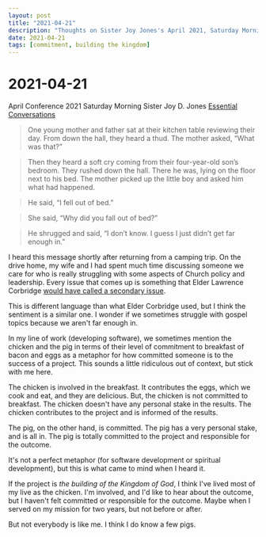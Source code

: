 ```yaml
---
layout: post
title: "2021-04-21"
description: "Thoughts on Sister Joy Jones's April 2021, Saturday Morning conference message."
date: 2021-04-21
tags: [commitment, building the kingdom]
---
```


# 2021-04-21

April Conference 2021
Saturday Morning
Sister Joy D. Jones
[Essential Conversations](https://www.churchofjesuschrist.org/study/general-conference/2021/04/13jones?lang=eng)

> One young mother and father sat at their kitchen table reviewing their day. From down the hall, they heard a thud. The mother asked, “What was that?”

> Then they heard a soft cry coming from their four-year-old son’s bedroom. They rushed down the hall. There he was, lying on the floor next to his bed. The mother picked up the little boy and asked him what had happened.

> He said, “I fell out of bed.”

> She said, “Why did you fall out of bed?”

> He shrugged and said, “I don’t know. I guess I just didn’t get far enough in.”

I heard this message shortly after returning from a camping trip.  On the drive home, my wife and I had spent much time discussing someone we care for who is really struggling with some aspects of Church policy and leadership.  Every issue that comes up is something that Elder Lawrence Corbridge [would have called a secondary issue](/2021-03-28/).

This is different language than what Elder Corbridge used, but I think the sentiment is a similar one.  I wonder if we sometimes struggle with gospel topics because we aren't far enough in.

In my line of work (developing software), we sometimes mention the chicken and the pig in terms of their level of commitment to breakfast of bacon and eggs as a metaphor for how committed someone is to the success of a project.  This sounds a little ridiculous out of context, but stick with me here.

The chicken is involved in the breakfast.  It contributes the eggs, which we cook and eat, and they are delicious.  But, the chicken is not committed to breakfast.  The chicken doesn't have any personal stake in the results.  The chicken contributes to the project and is informed of the results.

The pig, on the other hand, is committed.  The pig has a very personal stake, and is all in.  The pig is totally committed to the project and responsible for the outcome.

It's not a perfect metaphor (for software development or spiritual development), but this is what came to mind when I heard it.

If the project is _the building of the Kingdom of God_, I think I've lived most of my live as the chicken.  I'm involved, and I'd like to hear about the outcome, but I haven't felt committed or responsible for the outcome.  Maybe when I served on my mission for two years, but not before or after.

But not everybody is like me.  I think I do know a few pigs.
